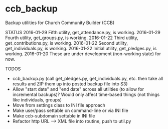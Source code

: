 # ccb_backup
Backup utilities for Church Community Builder (CCB)

STATUS
2016-01-29 Fifth utility, get_attendance.py, is working.
2016-01-29 Fourth utility, get_groups.py, is working.
2016-01-22 Third utility, get_contributions.py, is working.
2016-01-22 Second utility, get_individuals.py, is working.
2016-01-22 Initial utility, get_pledges.py, is working.
2016-01-20 These are under development (non-working state) for now.

TODOS
- ccb_backup.py (call get_pledges.py, get_individuals.py, etc. then take all results and ZIP them up
  into posted backup file into S3)
- Allow "start date" and "end date" across all utilities (to allow for incremental backups)?  Would only affect
  time-based things (not things like individuals, groups)
- Move from settings class to INI file approach
- Make user/pass settable on command-line or via INI file
- Make ccb-subdomain settable in INI file
- Refactor http URL --> XML file into routine, push to util.py
